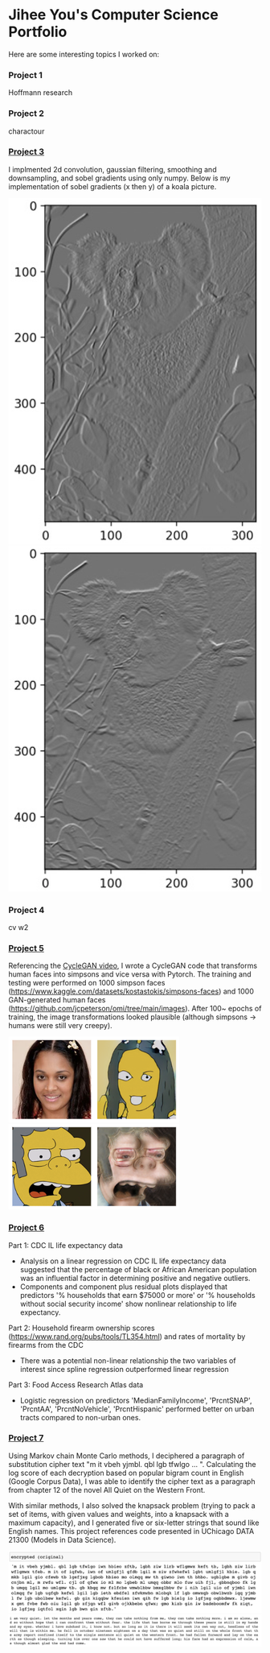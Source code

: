 # Jihee You's Computer Science Portfolio
Here are some interesting topics I worked on:

### Project 1
Hoffmann research

### Project 2
charactour

### [Project 3](https://github.com/jiheeyy/jiheeyy.github.io/tree/main/project/3)
I implmented 2d convolution, gaussian filtering, smoothing and downsampling, and sobel gradients using only numpy. Below is my implementation of sobel gradients (x then y) of a koala picture.

![](https://github.com/jiheeyy/jiheeyy.github.io/blob/main/image/dx.png)
![](https://github.com/jiheeyy/jiheeyy.github.io/blob/main/image/dy.png)

### Project 4
cv w2

### [Project 5](https://github.com/jiheeyy/jiheeyy.github.io/tree/main/project/5)
Referencing the [CycleGAN video](https://youtu.be/4LktBHGCNfw), I wrote a CycleGAN code that transforms human faces into simpsons and vice versa with Pytorch. The training and testing were performed on 1000 simpson faces (https://www.kaggle.com/datasets/kostastokis/simpsons-faces) and 1000 GAN-generated human faces (https://github.com/jcpeterson/omi/tree/main/images). After 100~ epochs of training, the image transformations looked plausible (although simpsons -> humans were still very creepy).

![](https://github.com/jiheeyy/jiheeyy.github.io/blob/main/image/Screen%20Shot%202023-03-24%20at%2010.56.52%20AM.png)
![](https://github.com/jiheeyy/jiheeyy.github.io/blob/main/image/Screen%20Shot%202023-03-24%20at%2010.57.24%20AM.png)

### [Project 6](https://github.com/jiheeyy/jiheeyy.github.io/tree/main/project/6)
Part 1: CDC IL life expectancy data
- Analysis on a linear regression on CDC IL life expectancy data suggested that the percentage of black or African American population was an influential factor in determining positive and negative outliers.
- Components and component plus residual plots displayed that predictors '% households that earn $75000 or more' or '% households without social security income' show nonlinear relationship to life expectancy.

Part 2: Household firearm ownership scores (https://www.rand.org/pubs/tools/TL354.html) and rates of mortality by firearms from the CDC
- There was a potential non-linear relationship the two variables of interest since spline regression outperformed linear regression

Part 3: Food Access Research Atlas data
- Logistic regression on predictors 'MedianFamilyIncome', 'PrcntSNAP', 'PrcntAA', 'PrcntNoVehicle', 'PrcntHispanic' performed better on urban tracts compared to non-urban ones.

### [Project 7](https://github.com/jiheeyy/jiheeyy.github.io/tree/main/project/7)
Using Markov chain Monte Carlo methods, I deciphered a paragraph of substitution cipher text  "m it vbeh yjmbl. qbl lgb tfwlgo  ... ". Calculating the log score of each decryption based on popular bigram count in English (Google Corpus Data), I was able to identify the cipher text as a paragraph from chapter 12 of the novel All Quiet on the Western Front.

With similar methods, I also solved the knapsack problem (trying to pack a set of items, with given values and weights, into a knapsack with a maximum capacity), and I generated five or six-letter strings that sound like English names. This project references code presented in UChicago DATA 21300 (Models in Data Science).

![](https://github.com/jiheeyy/jiheeyy.github.io/blob/main/image/mc%2Bo.png)
![](https://github.com/jiheeyy/jiheeyy.github.io/blob/main/image/mc.png)
